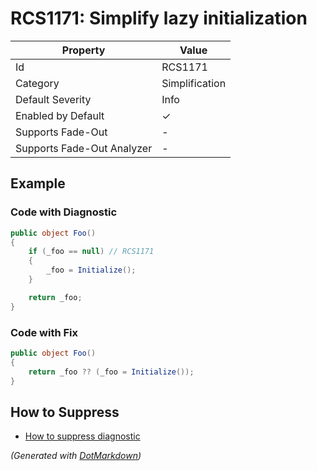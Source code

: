 # RCS1171: Simplify lazy initialization

| Property                    | Value          |
| --------------------------- | -------------- |
| Id                          | RCS1171        |
| Category                    | Simplification |
| Default Severity            | Info           |
| Enabled by Default          | &#x2713;       |
| Supports Fade\-Out          | \-             |
| Supports Fade\-Out Analyzer | \-             |

## Example

### Code with Diagnostic

```csharp
public object Foo()
{
    if (_foo == null) // RCS1171
    {
        _foo = Initialize();
    }

    return _foo;
}
```

### Code with Fix

```csharp
public object Foo()
{
    return _foo ?? (_foo = Initialize());
}
```

## How to Suppress

* [How to suppress diagnostic](../HowToConfigureAnalyzers#HowToSupressDiagnostic.md)

*\(Generated with [DotMarkdown](http://github.com/JosefPihrt/DotMarkdown)\)*